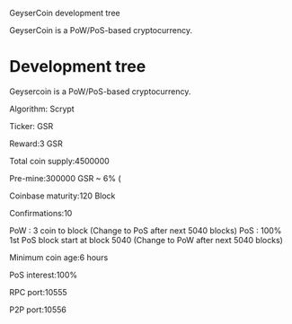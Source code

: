 
GeyserCoin development tree

GeyserCoin is a PoW/PoS-based cryptocurrency.

Development tree
===========================

Geysercoin is a PoW/PoS-based cryptocurrency.

Algorithm: Scrypt

Ticker: GSR

Reward:3 GSR

Total coin supply:4500000

Pre-mine:300000 GSR ~ 6% (

Coinbase maturity:120 Block

Confirmations:10

PoW : 3 coin to block (Change to PoS after next 5040 blocks)
PoS : 100% 1st PoS block start at block 5040 (Change to PoW after next 5040 blocks)

Minimum coin age:6 hours

PoS interest:100%

RPC port:10555

P2P port:10556


